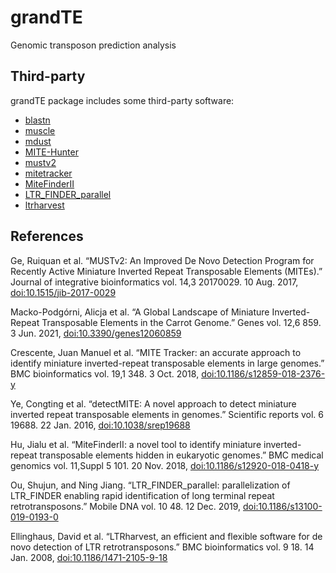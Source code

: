 # grandTE
Genomic transposon prediction analysis





Third-party
-----------

grandTE package includes some third-party software:

* [blastn](https://ftp.ncbi.nlm.nih.gov/blast/executables/legacy.NOTSUPPORTED/)
* [muscle](http://www.drive5.com/muscle/downloads.htm)
* [mdust](https://github.com/lh3/mdust)
* [MITE-Hunter](http://target.iplantcollaborative.org/mite_hunter.html)
* [mustv2](http://www.healthinformaticslab.org/supp/resources.php)
* [mitetracker](https://github.com/INTABiotechMJ/MITE-Tracker)
* [MiteFinderII](https://github.com/jhu99/miteFinder)
* [LTR_FINDER_parallel](https://github.com/oushujun/LTR_FINDER_parallel)
* [ltrharvest](http://genometools.org/license.html)


References
-----------

Ge, Ruiquan et al. “MUSTv2: An Improved De Novo Detection Program for Recently Active Miniature Inverted Repeat Transposable Elements (MITEs).” Journal of integrative bioinformatics vol. 14,3 20170029. 10 Aug. 2017, [doi:10.1515/jib-2017-0029](https://pubmed.ncbi.nlm.nih.gov/28796642/)

Macko-Podgórni, Alicja et al. “A Global Landscape of Miniature Inverted-Repeat Transposable Elements in the Carrot Genome.” Genes vol. 12,6 859. 3 Jun. 2021, [doi:10.3390/genes12060859](https://www.ncbi.nlm.nih.gov/pmc/articles/PMC8227079/)

Crescente, Juan Manuel et al. “MITE Tracker: an accurate approach to identify miniature inverted-repeat transposable elements in large genomes.” BMC bioinformatics vol. 19,1 348. 3 Oct. 2018, [doi:10.1186/s12859-018-2376-y](https://www.ncbi.nlm.nih.gov/pmc/articles/PMC6171319/)

Ye, Congting et al. “detectMITE: A novel approach to detect miniature inverted repeat transposable elements in genomes.” Scientific reports vol. 6 19688. 22 Jan. 2016, [doi:10.1038/srep19688](https://pubmed.ncbi.nlm.nih.gov/26795595/)

Hu, Jialu et al. “MiteFinderII: a novel tool to identify miniature inverted-repeat transposable elements hidden in eukaryotic genomes.” BMC medical genomics vol. 11,Suppl 5 101. 20 Nov. 2018, [doi:10.1186/s12920-018-0418-y](https://www.ncbi.nlm.nih.gov/pmc/articles/PMC6245586/)

Ou, Shujun, and Ning Jiang. “LTR_FINDER_parallel: parallelization of LTR_FINDER enabling rapid identification of long terminal repeat retrotransposons.” Mobile DNA vol. 10 48. 12 Dec. 2019, [doi:10.1186/s13100-019-0193-0](https://www.ncbi.nlm.nih.gov/pmc/articles/PMC6909508/)

Ellinghaus, David et al. “LTRharvest, an efficient and flexible software for de novo detection of LTR retrotransposons.” BMC bioinformatics vol. 9 18. 14 Jan. 2008, [doi:10.1186/1471-2105-9-18](https://www.ncbi.nlm.nih.gov/pmc/articles/PMC2253517/)




